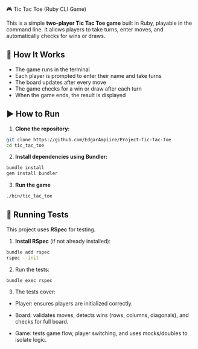 🎮 Tic Tac Toe (Ruby CLI Game)

This is a simple **two-player Tic Tac Toe game** built in Ruby, playable in the command line. It allows players to take turns, enter moves, and automatically checks for wins or draws.

## 🧠 How It Works

- The game runs in the terminal
- Each player is prompted to enter their name and take turns
- The board updates after every move
- The game checks for a win or draw after each turn
- When the game ends, the result is displayed

## ▶️ How to Run

1. **Clone the repository:**

```bash
git clone https://github.com/EdgarAmpiire/Project-Tic-Tac-Toe
cd tic_tac_toe
```

2. **Install dependencies using Bundler:**
```bash
bundle install
gem install bundler
```

3. **Run the game**
```bash
./bin/tic_tac_toe
```

## 🧪 Running Tests

This project uses **RSpec** for testing.

1. **Install RSpec** (if not already installed):
```bash
bundle add rspec
rspec --init
```

2. Run the tests:

```bash
bundle exec rspec
```

3. The tests cover:

- Player: ensures players are initialized correctly.

- Board: validates moves, detects wins (rows, columns, diagonals), and checks for full board.

- Game: tests game flow, player switching, and uses mocks/doubles to isolate logic.

